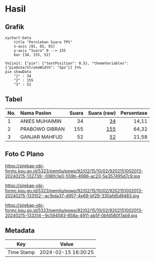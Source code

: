 # Hasil

## Grafik

```mermaid
xychart-beta
    title "Perolehan Suara TPS"
    x-axis [01, 02, 03]
    y-axis "Suara" 0 --> 155
    bar [34, 155, 52]
```

```mermaid
%%{init: {"pie": {"textPosition": 0.5}, "themeVariables": {"pieOuterStrokeWidth": "5px"}} }%%
pie showData
    "1" : 34
    "2" : 155
    "3" : 52
```

## Tabel

| No. | Nama Paslon    | Suara | Suara (raw) | Persentase |
|:--- |:-------------- | -----:| -----------:| ----------:|
| 1   | ANIES MUHAIMIN | 34    | [34][p-1]   | 14,11      |
| 2   | PRABOWO GIBRAN | 155   | [155][p-2]  | 64,32      |
| 3   | GANJAR MAHFUD  | 52    | [52][p-3]   | 21,58      |


[p-1]: https://github.com/gigit-pemilu/pemilu-2024-92-papua-barat/blob/main/pilpres/hitung-suara/sub/92-papua-barat/sub/02-manokwari/sub/15-manokwari-selatan/sub/1002-anday/sub/013-tps/sub/paslon-1.txt
[p-2]: https://github.com/gigit-pemilu/pemilu-2024-92-papua-barat/blob/main/pilpres/hitung-suara/sub/92-papua-barat/sub/02-manokwari/sub/15-manokwari-selatan/sub/1002-anday/sub/013-tps/sub/paslon-2.txt
[p-3]: https://github.com/gigit-pemilu/pemilu-2024-92-papua-barat/blob/main/pilpres/hitung-suara/sub/92-papua-barat/sub/02-manokwari/sub/15-manokwari-selatan/sub/1002-anday/sub/013-tps/sub/paslon-3.txt

## Foto C Plano

https://sirekap-obj-formc.kpu.go.id/5323/pemilu/ppwp/92/02/15/10/02/9202151002013-20240215-132739--096fc1e0-559b-4986-ac20-5e357495d7c9.jpg

https://sirekap-obj-formc.kpu.go.id/5323/pemilu/ppwp/92/02/15/10/02/9202151002013-20240215-133102--ac1bda37-d957-4e69-bf29-330afd5d9483.jpg

https://sirekap-obj-formc.kpu.go.id/5323/pemilu/ppwp/92/02/15/10/02/9202151002013-20240215-133314--9c594583-858a-4911-ab5f-0bfd580f7ab9.jpg


## Metadata

| Key        | Value               |
| ---------- | ------------------- |
| Time Stamp | 2024-02-15 16:30:25 |



